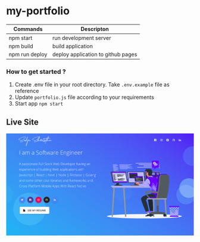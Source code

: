 # my-portfolio

| Commands        | Descripton                        |
|-----------------|-----------------------------------|
|npm start        |run development server             |
|npm build        |build application                  | 
|npm run deploy   |deploy application to github pages | 

### How to get started ?
1. Create .env file in your root directory. Take `.env.example` file as reference
2. Update `portfolio.js` file according to your requirements
3. Start app `npm start`

## Live Site
<a href="https://shresthasudip08.com.np" rel="my portfolio">![my-portfolio](https://github.com/sudipstha08/my-portfolio/blob/master/src/assets/img/image/img.png?raw=true)</a>